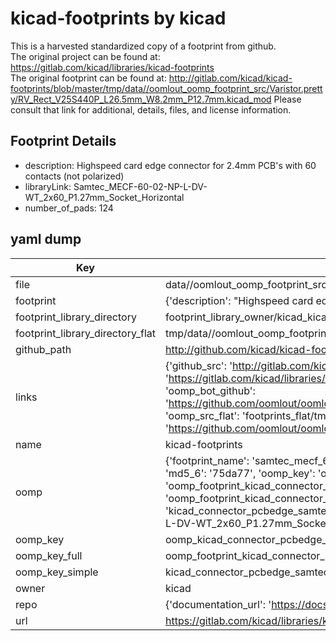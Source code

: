 # kicad-footprints by kicad  
This is a harvested standardized copy of a footprint from github.  
The original project can be found at:  
https://gitlab.com/kicad/libraries/kicad-footprints  
The original footprint can be found at:
http://gitlab.com/kicad/kicad-footprints/blob/master/tmp/data//oomlout_oomp_footprint_src/Varistor.pretty/RV_Rect_V25S440P_L26.5mm_W8.2mm_P12.7mm.kicad_mod
Please consult that link for additional, details, files, and license information.  
## Footprint Details
* description: Highspeed card edge connector for 2.4mm PCB's with 60 contacts (not polarized)  
* libraryLink: Samtec_MECF-60-02-NP-L-DV-WT_2x60_P1.27mm_Socket_Horizontal  
* number_of_pads: 124  
## yaml dump  
| Key | Value |  
| --- | --- |  
| file | data//oomlout_oomp_footprint_src/kicad-footprints/Connector_PCBEdge.pretty/Samtec_MECF-60-02-NP-L-DV-WT_2x60_P1.27mm_Socket_Horizontal.kicad_mod |  
| footprint | {'description': "Highspeed card edge connector for 2.4mm PCB's with 60 contacts (not polarized)", 'libraryLink': 'Samtec_MECF-60-02-NP-L-DV-WT_2x60_P1.27mm_Socket_Horizontal', 'number_of_pads': 124} |  
| footprint_library_directory | footprint_library_owner/kicad_kicad-footprints/ |  
| footprint_library_directory_flat | tmp/data//oomlout_oomp_footprint_src/footprints_flat/kicad_connector_pcbedge_samtec_mecf_60_02_np_l_dv_wt_2x60_p1_27mm_socket_horizontal/working |  
| github_path | http://github.com/kicad/kicad-footprints/blob/master/tmp/data//oomlout_oomp_footprint_src/Connector_PCBEdge.pretty/Samtec_MECF-60-02-NP-L-DV-WT_2x60_P1.27mm_Socket_Horizontal.kicad_mod |  
| links | {'github_src': 'http://gitlab.com/kicad/kicad-footprints/blob/master/tmp/data//oomlout_oomp_footprint_src/Varistor.pretty/RV_Rect_V25S440P_L26.5mm_W8.2mm_P12.7mm.kicad_mod', 'github_src_repo': 'https://gitlab.com/kicad/libraries/kicad-footprints', 'oomp_bot': 'tmp/data//oomlout_oomp_footprint_src/footprints/kicad_connector_pcbedge_samtec_mecf_60_02_np_l_dv_wt_2x60_p1_27mm_socket_horizontal/working', 'oomp_bot_github': 'https://github.com/oomlout/oomlout_oomp_footprint_bot/tree/main/tmp/data//oomlout_oomp_footprint_src/footprints/kicad_connector_pcbedge_samtec_mecf_60_02_np_l_dv_wt_2x60_p1_27mm_socket_horizontal/working', 'oomp_src_flat': 'footprints_flat/tmp/data//oomlout_oomp_footprint_src/footprints_flat/kicad_connector_pcbedge_samtec_mecf_60_02_np_l_dv_wt_2x60_p1_27mm_socket_horizontal/working', 'oomp_src_flat_github': 'https://github.com/oomlout/oomlout_oomp_footprint_src/tree/main/tmp/data//oomlout_oomp_footprint_src/footprints_flat/kicad_connector_pcbedge_samtec_mecf_60_02_np_l_dv_wt_2x60_p1_27mm_socket_horizontal/working'} |  
| name | kicad-footprints |  
| oomp | {'footprint_name': 'samtec_mecf_60_02_np_l_dv_wt_2x60_p1_27mm_socket_horizontal', 'library_name': 'connector_pcbedge', 'md5': '75da77b56b6726bd372eb01fabc6dc48', 'md5_10': '75da77b56b', 'md5_5': '75da7', 'md5_6': '75da77', 'oomp_key': 'oomp_kicad_connector_pcbedge_samtec_mecf_60_02_np_l_dv_wt_2x60_p1_27mm_socket_horizontal', 'oomp_key_extra': 'oomp_footprint_kicad_connector_pcbedge_samtec_mecf_60_02_np_l_dv_wt_2x60_p1_27mm_socket_horizontal', 'oomp_key_full': 'oomp_footprint_kicad_connector_pcbedge_samtec_mecf_60_02_np_l_dv_wt_2x60_p1_27mm_socket_horizontal_75da77', 'oomp_key_simple': 'kicad_connector_pcbedge_samtec_mecf_60_02_np_l_dv_wt_2x60_p1_27mm_socket_horizontal', 'original_filename': 'data//oomlout_oomp_footprint_src/kicad-footprints/Connector_PCBEdge.pretty/Samtec_MECF-60-02-NP-L-DV-WT_2x60_P1.27mm_Socket_Horizontal.kicad_mod', 'owner_name': 'kicad'} |  
| oomp_key | oomp_kicad_connector_pcbedge_samtec_mecf_60_02_np_l_dv_wt_2x60_p1_27mm_socket_horizontal |  
| oomp_key_full | oomp_footprint_kicad_connector_pcbedge_samtec_mecf_60_02_np_l_dv_wt_2x60_p1_27mm_socket_horizontal |  
| oomp_key_simple | kicad_connector_pcbedge_samtec_mecf_60_02_np_l_dv_wt_2x60_p1_27mm_socket_horizontal |  
| owner | kicad |  
| repo | {'documentation_url': 'https://docs.github.com/rest/repos/repos#get-a-repository', 'message': 'Not Found'} |  
| url | https://gitlab.com/kicad/libraries/kicad-footprints |  

